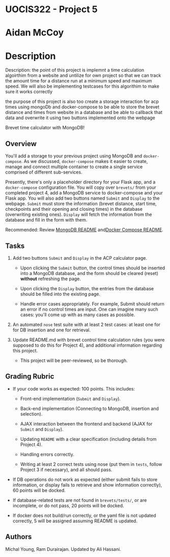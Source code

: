 # UOCIS322 - Project 5 #
# Aidan McCoy
# Description

Description: the point of this project is implemnt a time calculation algoirthim from a website and untilize for own 
project so that we  can track the amount time for a distance run at a minimum speed and maximum speed. We will also be
implementing testcases for this algorithim to make sure it works correctly

the purpose of this project is also too create a storage interaction for acp times using mongoDb and docker-compose to be able to store the brevet distance and times from website in a database and be able to callback that data and overwrite
it using two buttons implemented onto the webpage

Brevet time calculator with MongoDB!

## Overview

You'll add a storage to your previous project using MongoDB and `docker-compose`.
As we discussed, `docker-compose` makes it easier to create, manage and connect multiple container to create a single service comprised of different sub-services.

Presently, there's only a placeholder directory for your Flask app, and a `docker-compose` configuration file. You will copy over `brevets/` from your completed project 4, add a MongoDB service to docker-compose and your Flask app. You will also add two buttons named `Submit` and `Display` to the webpage. `Submit` must store the information (brevet distance, start time, checkpoints and their opening and closing times) in the database (overwriting existing ones). `Display` will fetch the information from the database and fill in the form with them.

Recommended: Review [MongoDB README](MONGODB.md) and[Docker Compose README](COMPOSE.md).

## Tasks

1. Add two buttons `Submit` and `Display` in the ACP calculator page.

	- Upon clicking the `Submit` button, the control times should be inserted into a MongoDB database, and the form should be cleared (reset) **without** refreshing the page.

	- Upon clicking the `Display` button, the entries from the database should be filled into the existing page.

	- Handle error cases appropriately. For example, Submit should return an error if no control times are input. One can imagine many such cases: you'll come up with as many cases as possible.

2. An automated `nose` test suite with at least 2 test cases: at least one for for DB insertion and one for retrieval.

3. Update README.md with brevet control time calculation rules (you were supposed to do this for Project 4), and additional information regarding this project.
	- This project will be peer-reviewed, so be thorough.

## Grading Rubric

* If your code works as expected: 100 points. This includes:
	* Front-end implementation (`Submit` and `Display`).
	
	* Back-end implementation (Connecting to MongoDB, insertion and selection).
	
	* AJAX interaction between the frontend and backend (AJAX for `Submit` and `Display`).
	
	* Updating `README` with a clear specification (including details from Project 4).
	
	* Handling errors correctly.
	
	* Writing at least 2 correct tests using nose (put them in `tests`, follow Project 3 if necessary), and all should pass.

* If DB operations do not work as expected (either submit fails to store information, or display fails to retrieve and show information correctly), 60 points will be docked.

* If database-related tests are not found in `brevets/tests/`, or are incomplete, or do not pass, 20 points will be docked.

* If docker does not build/run correctly, or the yaml file is not updated correctly, 5 will be assigned assuming README is updated.

## Authors

Michal Young, Ram Durairajan. Updated by Ali Hassani.
